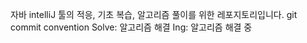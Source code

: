 자바 intelliJ 툴의 적응, 기초 복습, 알고리즘 풀이를 위한 레포지토리입니다.
git commit convention
Solve: 알고리즘 해결
Ing: 알고리즘 해결 중
